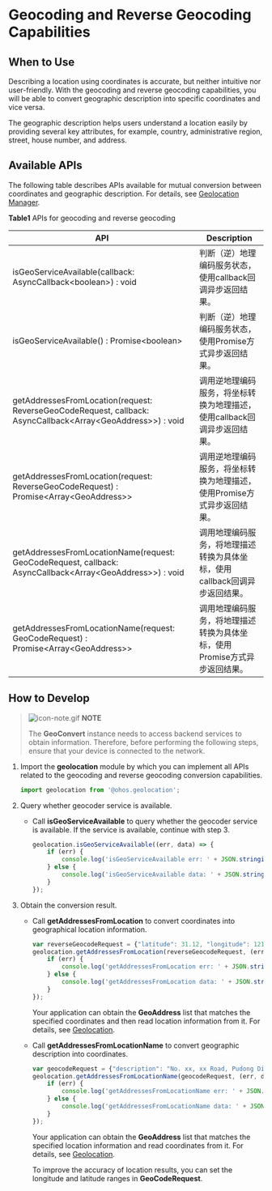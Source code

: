 # Geocoding and Reverse Geocoding Capabilities


## When to Use

Describing a location using coordinates is accurate, but neither intuitive nor user-friendly. With the geocoding and reverse geocoding capabilities, you will be able to convert geographic description into specific coordinates and vice versa.

The geographic description helps users understand a location easily by providing several key attributes, for example, country, administrative region, street, house number, and address.


## Available APIs

The following table describes APIs available for mutual conversion between coordinates and geographic description. For details, see [Geolocation Manager](../reference/apis/js-apis-geolocation.md).

  **Table1** APIs for geocoding and reverse geocoding

| API | Description | 
| -------- | -------- |
| isGeoServiceAvailable(callback: AsyncCallback&lt;boolean&gt;) : void | 判断（逆）地理编码服务状态，使用callback回调异步返回结果。 | 
| isGeoServiceAvailable() : Promise&lt;boolean&gt; | 判断（逆）地理编码服务状态，使用Promise方式异步返回结果。 | 
| getAddressesFromLocation(request: ReverseGeoCodeRequest, callback: AsyncCallback&lt;Array&lt;GeoAddress&gt;&gt;) : void | 调用逆地理编码服务，将坐标转换为地理描述，使用callback回调异步返回结果。 | 
| getAddressesFromLocation(request: ReverseGeoCodeRequest) : Promise&lt;Array&lt;GeoAddress&gt;&gt; | 调用逆地理编码服务，将坐标转换为地理描述，使用Promise方式异步返回结果。 | 
| getAddressesFromLocationName(request: GeoCodeRequest, callback: AsyncCallback&lt;Array&lt;GeoAddress&gt;&gt;) : void | 调用地理编码服务，将地理描述转换为具体坐标，使用callback回调异步返回结果。 | 
| getAddressesFromLocationName(request: GeoCodeRequest) : Promise&lt;Array&lt;GeoAddress&gt;&gt; | 调用地理编码服务，将地理描述转换为具体坐标，使用Promise方式异步返回结果。 | 


## How to Develop

> ![icon-note.gif](public_sys-resources/icon-note.gif) **NOTE**
> 
> The **GeoConvert** instance needs to access backend services to obtain information. Therefore, before performing the following steps, ensure that your device is connected to the network.

1. Import the **geolocation** module by which you can implement all APIs related to the geocoding and reverse geocoding conversion capabilities.
   
   ```ts
   import geolocation from '@ohos.geolocation';
   ```

2. Query whether geocoder service is available.
   - Call **isGeoServiceAvailable** to query whether the geocoder service is available. If the service is available, continue with step 3.
      ```ts
      geolocation.isGeoServiceAvailable((err, data) => {
          if (err) {
              console.log('isGeoServiceAvailable err: ' + JSON.stringify(err));
          } else {
              console.log('isGeoServiceAvailable data: ' + JSON.stringify(data));
          }
      });
      ```

3. Obtain the conversion result.
   - Call **getAddressesFromLocation** to convert coordinates into geographical location information.
     
      ```ts
      var reverseGeocodeRequest = {"latitude": 31.12, "longitude": 121.11, "maxItems": 1};
      geolocation.getAddressesFromLocation(reverseGeocodeRequest, (err, data) => {
          if (err) {
              console.log('getAddressesFromLocation err: ' + JSON.stringify(err));
          } else {
              console.log('getAddressesFromLocation data: ' + JSON.stringify(data));
          }
      });
      ```

      Your application can obtain the **GeoAddress** list that matches the specified coordinates and then read location information from it. For details, see [Geolocation](../reference/apis/js-apis-geolocation.md).
   - Call **getAddressesFromLocationName** to convert geographic description into coordinates.
     
      ```ts
      var geocodeRequest = {"description": "No. xx, xx Road, Pudong District, Shanghai", "maxItems": 1};
      geolocation.getAddressesFromLocationName(geocodeRequest, (err, data) => {
          if (err) {
              console.log('getAddressesFromLocationName err: ' + JSON.stringify(err));
          } else {
              console.log('getAddressesFromLocationName data: ' + JSON.stringify(data));
          }
      });
      ```

      Your application can obtain the **GeoAddress** list that matches the specified location information and read coordinates from it. For details, see [Geolocation](../reference/apis/js-apis-geolocation.md).

      To improve the accuracy of location results, you can set the longitude and latitude ranges in **GeoCodeRequest**.
